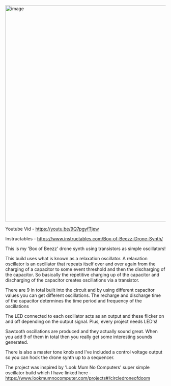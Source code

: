 <img width="1024" height="680" alt="image" src="https://github.com/user-attachments/assets/e67e8a4f-6b84-4075-bac1-379a7c029af4" />


Youtube Vid - https://youtu.be/9Q7pgyfTjew

Instructables - https://www.instructables.com/Box-of-Beezz-Drone-Synth/

This is my 'Box of Beezz' drone synth using transistors as simple oscillators!


This build uses what is known as a relaxation oscillator. A relaxation oscillator is an oscillator that repeats itself over and over again from the charging of a capacitor to some event threshold and then the discharging of the capacitor. So basically the repetitive charging up of the capacitor and discharging of the capacitor creates oscillations via a transistor.


There are 9 in total built into the circuit and by using different capacitor values you can get different oscillations. The recharge and discharge time of the capacitor determines the time period and frequency of the oscillations


The LED connected to each oscillator acts as an output and these flicker on and off depending on the output signal. Plus, every project needs LED's!


Sawtooth oscillations are produced and they actually sound great. When you add 9 of them in total then you really get some interesting sounds generated.


There is also a master tone knob and I've included a control voltage output so you can hock the drone synth up to a sequencer.


The project was inspired by 'Look Mum No Computers' super simple oscillator build which I have linked here - https://www.lookmumnocomputer.com/projects#/circledroneofdoom

